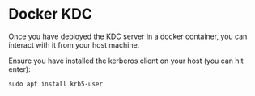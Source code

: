 # Docker KDC

Once you have deployed the KDC server in a docker container, you can interact with it from your host machine. 

Ensure you have installed the kerberos client on your host (you can hit enter):

``` sudo apt install krb5-user ```